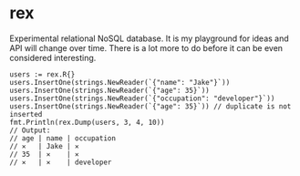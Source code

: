 # rex

Experimental relational NoSQL database. It is my playground for ideas and API will change over time. There is a lot more to do before it can be even considered interesting.

``` golang
users := rex.R{}
users.InsertOne(strings.NewReader(`{"name": "Jake"}`))
users.InsertOne(strings.NewReader(`{"age": 35}`))
users.InsertOne(strings.NewReader(`{"occupation": "developer"}`))
users.InsertOne(strings.NewReader(`{"age": 35}`)) // duplicate is not inserted
fmt.Println(rex.Dump(users, 3, 4, 10))
// Output:
// age | name | occupation
// ✕   | Jake | ✕
// 35  | ✕    | ✕
// ✕   | ✕    | developer
```
